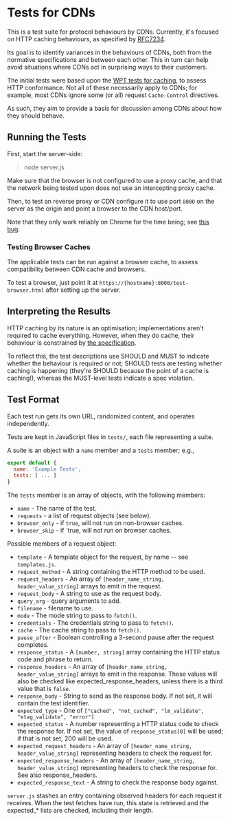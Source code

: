 # Tests for CDNs

This is a test suite for protocol behaviours by CDNs. Currently, it's focused on HTTP caching behaviours, as specified by [RFC7234](http://httpwg.org/specs/rfc7234.html).

Its goal is to identify variances in the behaviours of CDNs, both from the normative specifications and between each other. This in turn can help avoid situations where CDNs act in surprising ways to their customers.

The initial tests were based upon the [WPT tests for caching](https://github.com/web-platform-tests/wpt/tree/master/fetch/http-cache), to assess HTTP conformance. Not all of these necessarily apply to CDNs; for example, most CDNs ignore some (or all) request `Cache-Control` directives.

As such, they aim to provide a basis for discussion among CDNs about how they should behave.


## Running the Tests

First, start the server-side:

> node server.js

Make sure that the browser is not configured to use a proxy cache, and that the network being tested upon does not use an intercepting proxy cache.

Then, to test an reverse proxy or CDN configure it to use port `8000` on the server as the origin and point a browser to the CDN host/port.

Note that they only work reliably on Chrome for the time being; see [this bug](https://github.com/whatwg/fetch/issues/722).


### Testing Browser Caches

The applicable tests can be run against a browser cache, to assess compatibility between CDN cache and browsers.

To test a browser, just point it at `https://{hostname}:8000/test-browser.html` after setting up the server.


## Interpreting the Results

HTTP caching by its nature is an optimisation; implementations aren't required to cache everything. However, when they do cache, their behaviour is constrained by [the specification](https://httpwg.org/specs/rfc7234.html).

To reflect this, the test descriptions use SHOULD and MUST to indicate whether the behaviour is required or not; SHOULD tests are testing whether caching is happening (they're SHOULD because the point of a cache is caching!), whereas the MUST-level tests indicate a spec violation.


## Test Format

Each test run gets its own URL, randomized content, and operates independently.

Tests are kept in JavaScript files in `tests/`, each file representing a suite.

A suite is an object with a `name` member and a `tests` member; e.g.,

```javascript
export default {
  name: 'Example Tests',
  tests: [ ... ]
}
```

The `tests` member is an array of objects, with the following members:

- `name` - The name of the test.
- `requests` - a list of request objects (see below).
- `browser_only` - if `true`, will not run on non-browser caches.
- `browser_skip` - if `true, will not run on browser caches.

Possible members of a request object:

- `template` - A template object for the request, by name -- see `templates.js`.
- `request_method` - A string containing the HTTP method to be used.
- `request_headers` - An array of `[header_name_string, header_value_string]` arrays to
                    emit in the request.
- `request_body` - A string to use as the request body.
- `query_arg` - query arguments to add.
- `filename` - filename to use.
- `mode` - The mode string to pass to `fetch()`.
- `credentials` - The credentials string to pass to `fetch()`.
- `cache` - The cache string to pass to `fetch()`.
- `pause_after` - Boolean controlling a 3-second pause after the request completes.
- `response_status` - A `[number, string]` array containing the HTTP status code
                    and phrase to return.
- `response_headers` - An array of `[header_name_string, header_value_string]` arrays to
                     emit in the response. These values will also be checked like
                     expected_response_headers, unless there is a third value that is
                     `false`.
- `response_body` - String to send as the response body. If not set, it will contain
                  the test identifier.
- `expected_type` - One of `["cached", "not_cached", "lm_validate", "etag_validate", "error"]`
- `expected_status` - A number representing a HTTP status code to check the response for.
                    If not set, the value of `response_status[0]` will be used; if that
                    is not set, 200 will be used.
- `expected_request_headers` - An array of `[header_name_string, header_value_string]` representing
                              headers to check the request for.
- `expected_response_headers` - An array of `[header_name_string, header_value_string]` representing
                              headers to check the response for. See also response_headers.
- `expected_response_text` - A string to check the response body against.

`server.js` stashes an entry containing observed headers for each request it receives. When the
test fetches have run, this state is retrieved and the expected_* lists are checked, including
their length.

